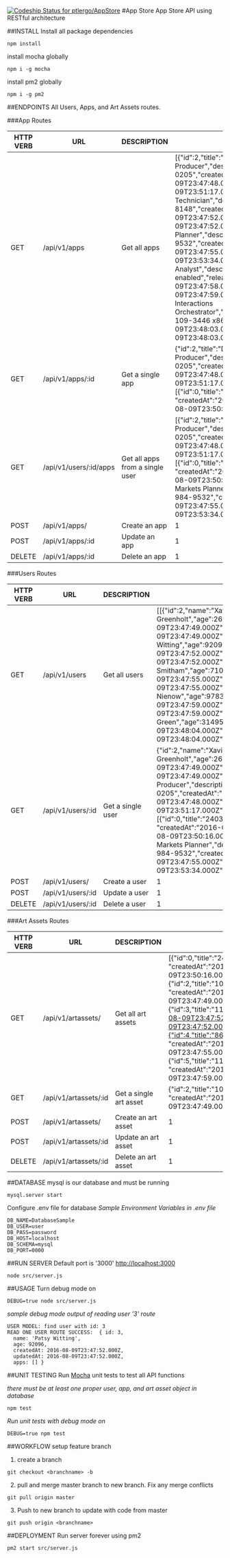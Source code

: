 [ ![Codeship Status for ptlergo/AppStore](https://codeship.com/projects/dcb4c540-4a48-0134-cac2-7683f1944f86/status?branch=master)](https://codeship.com/projects/169629)
#App Store
App Store API using RESTful architecture

##INSTALL
Install all package dependencies
```
npm install
```

install mocha globally
```
npm i -g mocha
```

install pm2 globally
```
npm i -g pm2
```

##ENDPOINTS
All Users, Apps, and Art Assets routes.

###App Routes

| HTTP VERB | URL | DESCRIPTION | SAMPLE RESPONSE |
|---|---|---|---|
|GET|/api/v1/apps|Get all apps|[{"id":2,"title":"Direct Research Producer","description":"logistical","releaseDate":"(899) 823-0205","createdAt":"2016-08-09T23:47:48.000Z","updatedAt":"2016-08-09T23:51:17.000Z","appId":2},{"id":3,"title":"Central Research Technician","description":"optimizing","releaseDate":"(044) 770-8148","createdAt":"2016-08-09T23:47:52.000Z","updatedAt":"2016-08-09T23:47:52.000Z","appId":null},{"id":4,"title":"Forward Markets Planner","description":"neutral","releaseDate":"(502) 984-9532","createdAt":"2016-08-09T23:47:55.000Z","updatedAt":"2016-08-09T23:53:34.000Z","appId":2},{"id":5,"title":"Senior Response Analyst","description":"web-enabled","releaseDate":"129.959.8257","createdAt":"2016-08-09T23:47:58.000Z","updatedAt":"2016-08-09T23:47:59.000Z","appId":null},{"id":6,"title":"Regional Interactions Orchestrator","description":"background","releaseDate":"1-302-109-3446 x869","createdAt":"2016-08-09T23:48:03.000Z","updatedAt":"2016-08-09T23:48:03.000Z","appId":null}]|
|GET|/api/v1/apps/:id|Get a single app|{"id":2,"title":"Direct Research Producer","description":"logistical","releaseDate":"(899) 823-0205","createdAt":"2016-08-09T23:47:48.000Z","updatedAt":"2016-08-09T23:51:17.000Z","appId":2,"artassets":[{"id":0,"title":"24031","srcLink":"http://lorempixel.com/640/480", "createdAt":"2016-08-09T23:46:28.000Z","updatedAt":"2016-08-09T23:50:16.000Z","appArtId":2}]}|
|GET|/api/v1/users/:id/apps|Get all apps from a single user|[{"id":2,"title":"Direct Research Producer","description":"logistical","releaseDate":"(899) 823-0205","createdAt":"2016-08-09T23:47:48.000Z","updatedAt":"2016-08-09T23:51:17.000Z","appId":2,"artassets":[{"id":0,"title":"24031","srcLink":"http://lorempixel.com/640/480", "createdAt":"2016-08-09T23:46:28.000Z","updatedAt":"2016-08-09T23:50:16.000Z","appArtId":2}]},{"id":4,"title":"Forward Markets Planner","description":"neutral","releaseDate":"(502) 984-9532","createdAt":"2016-08-09T23:47:55.000Z","updatedAt":"2016-08-09T23:53:34.000Z","appId":2,"artassets":[]}]|
|POST|/api/v1/apps/|Create an app|1|
|POST|/api/v1/apps/:id|Update an app|1|
|DELETE|/api/v1/apps/:id|Delete an app|1|

###Users Routes

| HTTP VERB | URL | DESCRIPTION | SAMPLE RESPONSE |
|---|---|---|---|
|GET|/api/v1/users|Get all users|[[{"id":2,"name":"Xavier Greenholt","age":26290,"createdAt":"2016-08-09T23:47:49.000Z","updatedAt":"2016-08-09T23:47:49.000Z"},{"id":3,"name":"Patsy Witting","age":92096,"createdAt":"2016-08-09T23:47:52.000Z","updatedAt":"2016-08-09T23:47:52.000Z"},{"id":4,"name":"Kylie Smitham","age":71034,"createdAt":"2016-08-09T23:47:55.000Z","updatedAt":"2016-08-09T23:47:55.000Z"},{"id":5,"name":"Zora Nienow","age":97830,"createdAt":"2016-08-09T23:47:59.000Z","updatedAt":"2016-08-09T23:47:59.000Z"},{"id":6,"name":"Ambrose Green","age":31495,"createdAt":"2016-08-09T23:48:04.000Z","updatedAt":"2016-08-09T23:48:04.000Z"}]|
|GET|/api/v1/users/:id|Get a single user|{"id":2,"name":"Xavier Greenholt","age":26290,"createdAt":"2016-08-09T23:47:49.000Z","updatedAt":"2016-08-09T23:47:49.000Z","apps":[{"id":2,"title":"Direct Research Producer","description":"logistical","releaseDate":"(899) 823-0205","createdAt":"2016-08-09T23:47:48.000Z","updatedAt":"2016-08-09T23:51:17.000Z","appId":2,"artassets":[{"id":0,"title":"24031","srcLink":"http://lorempixel.com/640/480", "createdAt":"2016-08-09T23:46:28.000Z","updatedAt":"2016-08-09T23:50:16.000Z","appArtId":2}]},{"id":4,"title":"Forward Markets Planner","description":"neutral","releaseDate":"(502) 984-9532","createdAt":"2016-08-09T23:47:55.000Z","updatedAt":"2016-08-09T23:53:34.000Z","appId":2,"artassets":[]}]}|
|POST|/api/v1/users/|Create a user|1|
|POST|/api/v1/users/:id|Update a user|1|
|DELETE|/api/v1/users/:id|Delete a user|1|

###Art Assets Routes

| HTTP VERB | URL | DESCRIPTION | SAMPLE RESPONSE |
|---|---|---|---|
|GET|/api/v1/artassets/|Get all art assets|[{"id":0,"title":"24031","srcLink":"http://lorempixel.com/640/480",  "createdAt":"2016-08-09T23:46:28.000Z","updatedAt":"2016-08-09T23:50:16.000Z","appArtId":2},{"id":2,"title":"10416","srcLink":"http://lorempixel.com/640/480", "createdAt":"2016-08-09T23:47:49.000Z","updatedAt":"2016-08-09T23:47:49.000Z","appArtId":null},{"id":3,"title":"1107","srcLink":"http://lorempixel.com/640/480","createdAt":"2016-08-09T23:47:52.000Z","updatedAt":"2016-08-09T23:47:52.000Z","appArtId":null},{"id":4,"title":"86668","srcLink":"http://lorempixel.com/640/480", "createdAt":"2016-08-09T23:47:55.000Z","updatedAt":"2016-08-09T23:47:55.000Z","appArtId":null},{"id":5,"title":"11670","srcLink":"http://lorempixel.com/640/480", "createdAt":"2016-08-09T23:47:59.000Z","updatedAt":"2016-08-09T23:47:59.000Z","appArtId":null}]|
|GET|/api/v1/artassets/:id|Get a single art asset|{"id":2,"title":"10416","srcLink":"http://lorempixel.com/640/480", "createdAt":"2016-08-09T23:47:49.000Z","updatedAt":"2016-08-09T23:47:49.000Z","appArtId":null}|
|POST|/api/v1/artassets/|Create an art asset|1|
|POST|/api/v1/artassets/:id|Update an art asset|1|
|DELETE|/api/v1/artassets/:id|Delete an art asset|1|

##DATABASE
mysql is our database and must be running
```
mysql.server start
```
Configure .env file for database
*Sample Environment Variables in .env file*
```
DB_NAME=DatabaseSample
DB_USER=user
DB_PASS=password
DB_HOST=localhost
DB_SCHEMA=mysql
DB_PORT=0000

```

##RUN SERVER
Default port is '3000' [http://localhost:3000](http://localhost:3000)

```
node src/server.js
```

##USAGE
Turn debug mode on
```
DEBUG=true node src/server.js
```

*sample debug mode output of reading user '3' route*
```
USER MODEL: find user with id: 3
READ ONE USER ROUTE SUCCESS:  { id: 3,
  name: 'Patsy Witting',
  age: 92096,
  createdAt: 2016-08-09T23:47:52.000Z,
  updatedAt: 2016-08-09T23:47:52.000Z,
  apps: [] }
```

##UNIT TESTING
Run [Mocha](https://mochajs.org/) unit tests to test all API functions

*there must be at least one proper user, app, and art asset object in database*
```
npm test
```
*Run unit tests with debug mode on*
```
DEBUG=true npm test
```
##WORKFLOW
setup feature branch
1. create a branch
```
git checkout <branchname> -b
```

2. pull and merge master branch to new branch. Fix any merge conflicts
```
git pull origin master
```

3. Push to new branch to update with code from master
```
git push origin <branchname>
```
##DEPLOYMENT
Run server forever using pm2
```
pm2 start src/server.js
```
